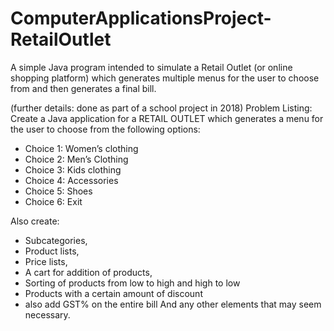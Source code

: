 # ComputerApplicationsProject-RetailOutlet
A simple Java program intended to simulate a Retail Outlet (or online shopping platform) which generates multiple menus for the user to choose from and then generates a final bill.

(further details: done as part of a school project in 2018)
Problem Listing:
Create a Java application for a RETAIL OUTLET which generates a menu for the user to choose from the following options:
- Choice 1: Women’s clothing
- Choice 2: Men’s Clothing
- Choice 3: Kids clothing 
- Choice 4: Accessories 
- Choice 5: Shoes
- Choice 6: Exit


Also create:


- Subcategories,
- Product lists,
- Price lists,
- A cart for addition of products,
- Sorting of products from low to high and high to low
- Products with a certain amount of discount
- also add GST% on the entire bill
And any other elements that may seem necessary.
